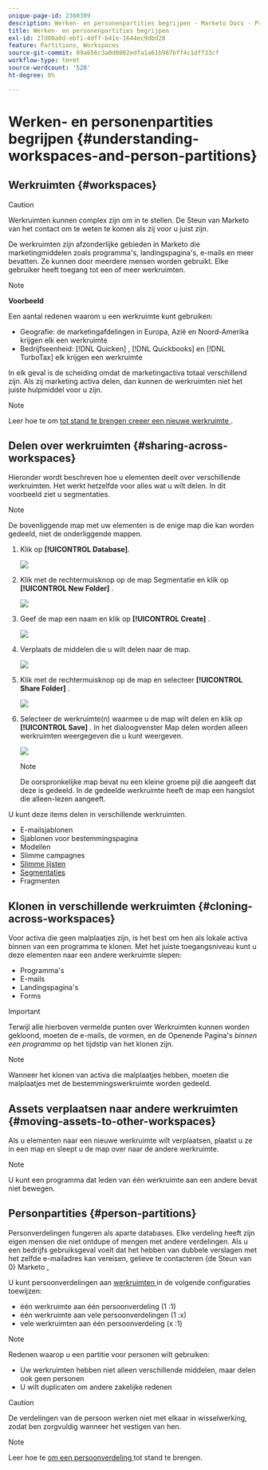 ```yaml
---
unique-page-id: 2360309
description: Werken- en personenpartities begrijpen - Marketo Docs - Productdocumentatie
title: Werken- en personenpartities begrijpen
exl-id: 27d00a0d-ebf1-4dff-b41e-1644ec9dbd28
feature: Partitions, Workspaces
source-git-commit: 09a656c3a0d0002edfa1a61b987bff4c1dff33cf
workflow-type: tm+mt
source-wordcount: '528'
ht-degree: 0%

---
```


# Werken- en personenpartities begrijpen {#understanding-workspaces-and-person-partitions}

## Werkruimten {#workspaces}

>[!CAUTION]
>
>Werkruimten kunnen complex zijn om in te stellen. De Steun van Marketo van het contact [ ](https://nation.marketo.com/t5/Support/ct-p/Support) om te weten te komen als zij voor u juist zijn.

De werkruimten zijn afzonderlijke gebieden in Marketo die marketingmiddelen zoals programma&#39;s, landingspagina&#39;s, e-mails en meer bevatten. Ze kunnen door meerdere mensen worden gebruikt. Elke gebruiker heeft toegang tot een of meer werkruimten.

>[!NOTE]
>
>**Voorbeeld**
>
>Een aantal redenen waarom u een werkruimte kunt gebruiken:
>
>* Geografie: de marketingafdelingen in Europa, Azië en Noord-Amerika krijgen elk een werkruimte
>* Bedrijfseenheid: [!DNL Quicken] , [!DNL Quickbooks] en [!DNL TurboTax] elk krijgen een werkruimte
>
>In elk geval is de scheiding omdat de marketingactiva totaal verschillend zijn. Als zij marketing activa delen, dan kunnen de werkruimten niet het juiste hulpmiddel voor u zijn.

>[!NOTE]
>
>Leer hoe te om [ tot stand te brengen creeer een nieuwe werkruimte ](/help/marketo/product-docs/administration/workspaces-and-person-partitions/create-a-new-workspace.md).

## Delen over werkruimten {#sharing-across-workspaces}

Hieronder wordt beschreven hoe u elementen deelt over verschillende werkruimten. Het werkt hetzelfde voor alles wat u wilt delen. In dit voorbeeld ziet u segmentaties.

>[!NOTE]
>
>De bovenliggende map met uw elementen is de enige map die kan worden gedeeld, niet de onderliggende mappen.

1. Klik op **[!UICONTROL Database]**.

   ![](assets/understanding-workspaces-and-person-partitions-1.png)

1. Klik met de rechtermuisknop op de map Segmentatie en klik op **[!UICONTROL New Folder]** .

   ![](assets/understanding-workspaces-and-person-partitions-2.png)

1. Geef de map een naam en klik op **[!UICONTROL Create]** .

   ![](assets/understanding-workspaces-and-person-partitions-3.png)

1. Verplaats de middelen die u wilt delen naar de map.

   ![](assets/understanding-workspaces-and-person-partitions-4.png)

1. Klik met de rechtermuisknop op de map en selecteer **[!UICONTROL Share Folder]** .

   ![](assets/understanding-workspaces-and-person-partitions-5.png)

1. Selecteer de werkruimte(n) waarmee u de map wilt delen en klik op **[!UICONTROL Save]** . In het dialoogvenster Map delen worden alleen werkruimten weergegeven die u kunt weergeven.

   ![](assets/understanding-workspaces-and-person-partitions-6.png)

   >[!NOTE]
   >
   >De oorspronkelijke map bevat nu een kleine groene pijl die aangeeft dat deze is gedeeld. In de gedeelde werkruimte heeft de map een hangslot die alleen-lezen aangeeft.

U kunt deze items delen in verschillende werkruimten.

* E-mailsjablonen
* Sjablonen voor bestemmingspagina
* Modellen
* Slimme campagnes
* [Slimme lijsten](/help/marketo/product-docs/core-marketo-concepts/smart-lists-and-static-lists/using-smart-lists/reference-a-list-or-smart-list-across-workspaces.md)
* [Segmentaties](/help/marketo/product-docs/administration/workspaces-and-person-partitions/share-segmentations-across-workspaces-and-partitions.md)
* Fragmenten

## Klonen in verschillende werkruimten {#cloning-across-workspaces}

Voor activa die geen malplaatjes zijn, is het best om hen als lokale activa binnen van een programma te klonen. Met het juiste toegangsniveau kunt u deze elementen naar een andere werkruimte slepen:

* Programma&#39;s
* E-mails
* Landingspagina&#39;s
* Forms

>[!IMPORTANT]
>
>Terwijl alle hierboven vermelde punten over Werkruimten kunnen worden gekloond, moeten de e-mails, de vormen, en de Openende Pagina&#39;s _binnen een programma_ op het tijdstip van het klonen zijn.

>[!NOTE]
>
>Wanneer het klonen van activa die malplaatjes hebben, moeten die malplaatjes met de bestemmingswerkruimte worden gedeeld.

## Assets verplaatsen naar andere werkruimten {#moving-assets-to-other-workspaces}

Als u elementen naar een nieuwe werkruimte wilt verplaatsen, plaatst u ze in een map en sleept u de map over naar de andere werkruimte.

>[!NOTE]
>
>U kunt een programma dat leden van één werkruimte aan een andere bevat niet bewegen.

## Personpartities {#person-partitions}

Personverdelingen fungeren als aparte databases. Elke verdeling heeft zijn eigen mensen die niet ontdupe of mengen met andere verdelingen. Als u een bedrijfs gebruiksgeval voelt dat het hebben van dubbele verslagen met het zelfde e-mailadres kan vereisen, gelieve te contacteren {de Steun van 0} Marketo [.](https://nation.marketo.com/t5/Support/ct-p/Support)

U kunt persoonverdelingen aan [ werkruimten ](create-a-new-workspace.md) in de volgende configuraties toewijzen:

* één werkruimte aan één persoonverdeling (1 :1)
* één werkruimte aan vele persoonverdelingen (1 :x)
* vele werkruimten aan één persoonverdeling (x :1)

>[!NOTE]
>
>Redenen waarop u een partitie voor personen wilt gebruiken:
>
>* Uw werkruimten hebben niet alleen verschillende middelen, maar delen ook geen personen
>* U wilt duplicaten om andere zakelijke redenen

>[!CAUTION]
>
>De verdelingen van de persoon werken niet met elkaar in wisselwerking, zodat ben zorgvuldig wanneer het vestigen van hen.

>[!NOTE]
>
>Leer hoe te [ om een persoonverdeling ](/help/marketo/product-docs/administration/workspaces-and-person-partitions/create-a-person-partition.md) tot stand te brengen.
